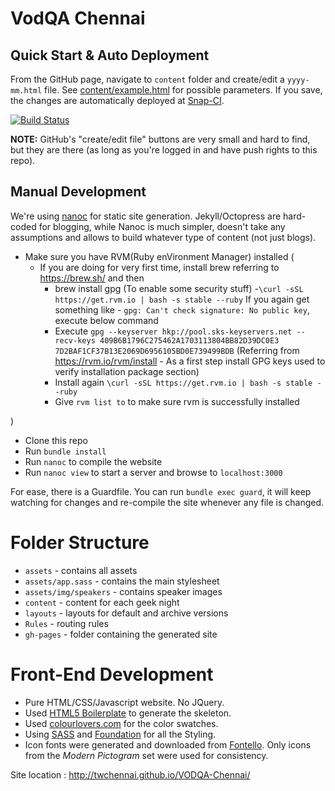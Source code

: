 # VodQA Chennai

## Quick Start & Auto Deployment

From the GitHub page, navigate to `content` folder and create/edit a `yyyy-mm.html` file. See [content/example.html](content/example.html) for possible parameters. If you save, the changes are automatically deployed at [Snap-CI](https://snap-ci.com/TWChennai/VODQA-Chennai/branch/master).

[![Build Status](https://snap-ci.com/TWChennai/VODQA-Chennai/branch/master/build_image)](https://snap-ci.com/TWChennai/VODQA-Chennai/branch/master)

**NOTE:** GitHub's "create/edit file" buttons are very small and hard to find, but they are there (as long as you're logged in and have push rights to this repo).

## Manual Development

We're using [nanoc](//nanoc.ws) for static site generation. Jekyll/Octopress are hard-coded for blogging, while Nanoc is much simpler, doesn't take any assumptions and allows to build whatever type of content (not just blogs).

* Make sure you have RVM(Ruby enVironment Manager) installed (
    * If you are doing for very first time, install brew referring to https://brew.sh/ and then 
        - brew install gpg (To enable some security stuff)
        -`\curl -sSL https://get.rvm.io | bash -s stable --ruby`
    If you again get something like - `gpg: Can't check signature: No public key`, execute below command
        - Execute `gpg --keyserver hkp://pool.sks-keyservers.net --recv-keys 409B6B1796C275462A1703113804BB82D39DC0E3 7D2BAF1CF37B13E2069D6956105BD0E739499BDB` (Referring from https://rvm.io/rvm/install - As a first step install GPG keys used to verify installation package section)
        - Install again `\curl -sSL https://get.rvm.io | bash -s stable --ruby`
        - Give  `rvm list to` to make sure rvm is successfully installed

)
* Clone this repo
* Run `bundle install`
* Run `nanoc` to compile the website
* Run `nanoc view` to start a server and browse to `localhost:3000`

For ease, there is a Guardfile. You can run `bundle exec guard`, it will keep watching for changes and re-compile the site whenever any file is changed.

# Folder Structure

* `assets` - contains all assets
* `assets/app.sass` - contains the main stylesheet
* `assets/img/speakers` - contains speaker images
* `content` - content for each geek night
* `layouts` - layouts for default and archive versions
* `Rules` - routing rules
* `gh-pages` - folder containing the generated site

# Front-End Development

* Pure HTML/CSS/Javascript website. No JQuery.
* Used [HTML5 Boilerplate](//html5boilerplate.com) to generate the skeleton.
* Used [colourlovers.com](//colourlovers.com) for the color swatches.
* Using [SASS](//sass-lang.com) and [Foundation](//foundation.zurb.com) for all the Styling.
* Icon fonts were generated and downloaded from [Fontello](//fontello.com). Only icons from the *Modern Pictogram* set were used for consistency.

Site location : http://twchennai.github.io/VODQA-Chennai/
